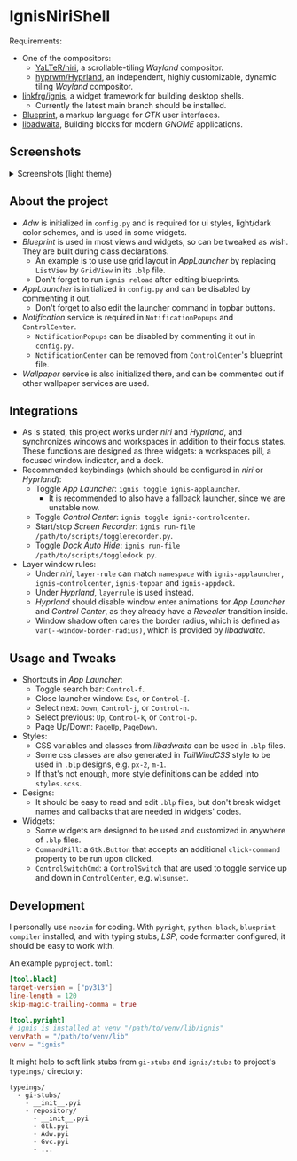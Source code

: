 # IgnisNiriShell

Requirements:

- One of the compositors:
  - [YaLTeR/niri](https://github.com/yalter/niri), a scrollable-tiling _Wayland_ compositor.
  - [hyprwm/Hyprland](https://hyprland.org), an independent, highly customizable, dynamic tiling _Wayland_ compositor.
- [linkfrg/ignis](https://github.com/linkfrg/ignis), a widget framework for building desktop shells.
  - Currently the latest main branch should be installed.
- [Blueprint](https://jwestman.pages.gitlab.gnome.org/blueprint-compiler/), a markup language for _GTK_ user interfaces.
- [libadwaita](https://gnome.pages.gitlab.gnome.org/libadwaita/), Building blocks for modern _GNOME_ applications.

## Screenshots

<details>
<summary>Screenshots (light theme)</summary>

![ignis-shell-overview.png](https://i.postimg.cc/9MFJqgNK/ignis-shell-overview.png)
![ignis-shell-applauncher.png](https://i.postimg.cc/15CHLKXr/ignis-shell-applauncher.png)
![ignis-shell-controlcenter.png](https://i.postimg.cc/TYL0vDb8/ignis-shell-controlcenter.png)
![ignis-shell-appdock.png](https://i.postimg.cc/mrMy1fwm/ignis-shell-appdock.png)
![ignis-shell-preferences.png](https://i.postimg.cc/mDpW55zW/ignis-shell-preferences.png)

</details>

## About the project

- _Adw_ is initialized in `config.py` and is required for ui styles, light/dark color schemes, and is used in some widgets.
- _Blueprint_ is used in most views and widgets, so can be tweaked as wish. They are built during class declarations.
  - An example is to use use grid layout in _AppLauncher_ by replacing `ListView` by `GridView` in its `.blp` file.
  - Don't forget to run `ignis reload` after editing blueprints.
- _AppLauncher_ is initialized in `config.py` and can be disabled by commenting it out.
  - Don't forget to also edit the launcher command in topbar buttons.
- _Notification_ service is required in `NotificationPopups` and `ControlCenter`.
  - `NotificationPopups` can be disabled by commenting it out in `config.py`.
  - `NotificationCenter` can be removed from `ControlCenter`'s blueprint file.
- _Wallpaper_ service is also initialized there, and can be commented out if other wallpaper services are used.

## Integrations

- As is stated, this project works under _niri_ and _Hyprland_, and synchronizes windows and workspaces in addition to their focus states. These functions are designed as three widgets: a workspaces pill, a focused window indicator, and a dock.
- Recommended keybindings (which should be configured in _niri_ or _Hyprland_):
  - Toggle _App Launcher_: `ignis toggle ignis-applauncher`.
    - It is recommended to also have a fallback launcher, since we are unstable now.
  - Toggle _Control Center_: `ignis toggle ignis-controlcenter`.
  - Start/stop _Screen Recorder_: `ignis run-file /path/to/scripts/togglerecorder.py`.
  - Toggle _Dock Auto Hide_: `ignis run-file /path/to/scripts/toggledock.py`.
- Layer window rules:
  - Under _niri_, `layer-rule` can match `namespace` with `ignis-applauncher`, `ignis-controlcenter`, `ignis-topbar` and `ignis-appdock`.
  - Under _Hyprland_, `layerrule` is used instead.
  - _Hyprland_ should disable window enter animations for _App Launcher_ and _Control Center_, as they already have a _Revealer_ transition inside.
  - Window shadow often cares the border radius, which is defined as `var(--window-border-radius)`, which is provided by _libadwaita_.

## Usage and Tweaks

- Shortcuts in _App Launcher_:
  - Toggle search bar: `Control-f`.
  - Close launcher window: `Esc`, or `Control-[`.
  - Select next: `Down`, `Control-j`, or `Control-n`.
  - Select previous: `Up`, `Control-k`, or `Control-p`.
  - Page Up/Down: `PageUp`, `PageDown`.
- Styles:
  - CSS variables and classes from _libadwaita_ can be used in `.blp` files.
  - Some css classes are also generated in _TailWindCSS_ style to be used in `.blp` designs, e.g. `px-2`, `m-1`.
  - If that's not enough, more style definitions can be added into `styles.scss`.
- Designs:
  - It should be easy to read and edit `.blp` files, but don't break widget names and callbacks that are needed in widgets' codes.
- Widgets:
  - Some widgets are designed to be used and customized in anywhere of `.blp` files.
  - `CommandPill`: a `Gtk.Button` that accepts an additional `click-command` property to be run upon clicked.
  - `ControlSwitchCmd`: a `ControlSwitch` that are used to toggle service up and down in `ControlCenter`, e.g. `wlsunset`.

## Development

I personally use `neovim` for coding.
With `pyright`, `python-black`, `blueprint-compiler` installed, and with typing stubs, _LSP_, code formatter configured, it should be easy to work with.

An example `pyproject.toml`:

```toml
[tool.black]
target-version = ["py313"]
line-length = 120
skip-magic-trailing-comma = true

[tool.pyright]
# ignis is installed at venv "/path/to/venv/lib/ignis"
venvPath = "/path/to/venv/lib"
venv = "ignis"
```

It might help to soft link stubs from `gi-stubs` and `ignis/stubs` to project's `typeings/` directory:

```
typeings/
  - gi-stubs/
    - __init__.pyi
    - repository/
      - __init__.pyi
      - Gtk.pyi
      - Adw.pyi
      - Gvc.pyi
      - ...
```
